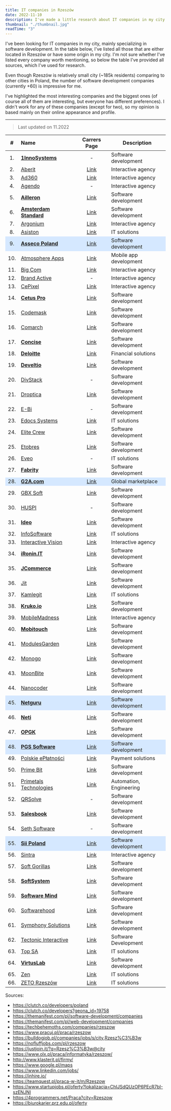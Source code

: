 ```yaml
---
title: IT companies in Rzeszów
date: 2022-11-10
description: I've made a little research about IT companies in my city.
thumbnail: "./thumbnail.jpg"
readTime: "3"
---
```


<style>
  .companies tr:nth-child(9) { background: #d5e8ff!important }
  .companies tr:nth-child(28) { background: #d5e8ff!important }
  .companies tr:nth-child(45) { background: #d5e8ff!important }
  .companies tr:nth-child(48) { background: #d5e8ff!important }
  .companies tr:nth-child(55) { background: #d5e8ff!important }
</style>

I've been looking for IT companies in my city, mainly specializing in software development. In the table below, I've listed all those that are either located in Rzeszów or have some origin in my city. I'm not sure whether I've listed every company worth mentioning, so below the table I've provided all sources, which I've used for research.

Even though Rzeszów is relatively small city (~185k residents) comparing to other cities in Poland, the number of software development companies (currently +60) is impressive for me.

I've highlighted the most interesting companies and the biggest ones (of course all of them are interesting, but everyone has different preferences). I didn't work for any of these companies (except for two), so my opinion is based mainly on their online appearance and profile.

---

> Last updated on 11.2022


<div class="companies">

\# | Name | Carrers Page | Description
:-: | :--- | :---: | ---
1\.| [**1InnoSystems**](https://1ins.pl/en) | - | Software development
2\.| [Aberit](https://aberit.eu/pl/) | [Link](https://aberit.eu/pl/dolacz-do-nas/) | Interactive agency
3\.| [Ad360](https://ad360.com.pl/) | [Link](https://ad360.com.pl/kariera/) | Interactive agency
4\.| [Agendo](https://www.agendo.pl/) | - | Interactive agency
5\.| [**Ailleron**](https://ailleron.com/) | [Link](https://kariera.ailleron.com/) | Software development
6\.| [**Amsterdam Standard**](https://amsterdamstandard.com/en) | [Link](https://amsterdamstandard.com/en/careers) | Software development
7\.| [Argonium](https://www.argonium.pl/) | [Link](https://www.argonium.pl/oferty_pracy) | Interactive agency
8\.| [Asiston](https://asiston.pl/) | [Link](https://asiston.pl/kariera-2/) | IT solutions
9\.| [**Asseco Poland**](https://pl.asseco.com/) | [Link](https://praca.asseco.com/OfertyWyszukiwaniestart) | Software development
10\.| [Atmosphere Apps](https://www.atmosphereapps.com/) | [Link](https://www.atmosphereapps.com/job-offers) | Mobile app development
11\.| [Big Com](https://www.bigcom.pl/) | [Link](https://www.bigcom.pl/Kariera) | Interactive agency
12\.| [Brand Active](https://brandactive.co/) | - | Interactive agency
13\.| [CePixel](https://cepixel.com/pl/) | [Link](https://cepixel.com/pl/kariera/) | Interactive agency
14\.| [**Cetus Pro**](https://cetuspro.com/) | [Link](https://cetuspro.com/en/career) | Software development
15\.| [Codemask](https://codemask.com/) | [Link](https://nofluffjobs.com/pl/company/codemask-tu11qgqi) | Software development
16\.| [Comarch](https://comarch.pl/) | [Link](https://kariera.comarch.pl/praca/) | Software development
17\.| [**Concise**](https://concisesoftware.com/) | [Link](https://concisesoftware.com/join-us/) | Software development
18\.| [**Deloitte**](https://www2.deloitte.com/pl/pl.html) | [Link](https://apply.deloittece.com/pl_PL/careers/SearchJobs/?523=%5B5515%5D&523_format=1482&524=%5B3518%5D&524_format=1483&listFilterMode=1&jobRecordsPerPage=10&) | Financial solutions
19\.| [**Develtio**](https://develtio.com/) | [Link](https://develtio.com/career/) | Software development
20\.| [DivStack](https://divstack.pl/) | - | Software development
21\.| [Droptica](https://www.droptica.com/) | [Link](https://www.kariera.droptica.pl/oferty-pracy/) | Software development
22\.| [E-Bi](https://e-bi.pl/) | - | Software development
23\.| [Edocs Systems](https://edocssystems.com/) | [Link](https://edocssystems.com/kariera/) | IT solutions
24\.| [Elite Crew](https://elitecrew.io/) | [Link](https://elitecrew.io/career/) | Software development
25\.| [Etobres](https://etobres.pl/) | [Link](https://etobres.pl/kariera/) | Software development
26\.| [Eveo](https://eveo.pl/) | - | IT solutions
27\.| [**Fabrity**](https://fabrity.com/) | [Link](https://fabrity.com/career/) | Software development
28\.| [**G2A.com**](https://www.g2a.co/) | [Link](https://www.g2a.co/job-offer/) | Global marketplace
29\.| [GBX Soft](https://gbxsoft.com/) | [Link](https://gbxsoft.com/kariera) | Software development
30\.| [HUSPI](https://huspi.com/) | - | Software development
31\.| [**Ideo**](https://www.ideo.pl/) | [Link](https://www.ideo.pl/kariera/oferty-pracy/) | Software development
32\.| [InfoSoftware](https://infosoftware.pl/) | [Link](https://infosoftware.pl/praca/) | IT solutions
33\.| [Interactive Vision](https://interactivevision.pl/) | [Link](https://interactivevision.pl/kariera) | Interactive agency
34\.| [**iRonin.IT**](https://www.ironin.it/) | [Link](https://careers.ironin.it/) | Software development
35\.| [**JCommerce**](https://www.jcommerce.eu/) | [Link](https://www.jcommerce.pl/kariera/oferty-pracy) | Software development
36\.| [Jit](https://jit.team/) | [Link](https://jit.team/join) | Software development
37\.| [Kamlegit](https://www.kamlegit.pl/) | [Link](https://www.kamlegit.pl/rekrutacja/) | IT solutions
38\.| [**Kruko.io**](https://www.kruko.io/) | [Link](https://www.kruko.io/career/job) | Software development
39\.| [MobileMadness](https://mobilemadness.pl) | [Link](https://mobilemadness.pl/kariera) | Interactive agency
40\.| [**Mobitouch**](https://mobitouch.net/pl/) | [Link](https://mobitouch.net/pl/careers/) | Software development
41\.| [ModulesGarden](https://www.modulesgarden.com/) | [Link](https://www.modulesgarden.com/about-us#careers) | Software development
42\.| [Monogo](https://monogo.pl) | [Link](https://monogo.pl/kariera) | Software development
43\.| [MoonBite](https://www.moonbite.pl) | [Link](https://www.moonbite.pl/kariera) | Software development
44\.| [Nanocoder](https://nanocoder.pl/) | [Link](https://nanocoder.pl/aktualnosci/) | Software development
45\.| [**Netguru**](https://www.netguru.com/) | [Link](https://www.netguru.com/career) | Software development
46\.| [**Neti**](https://www.neti-soft.com/) | [Link](https://kariera.neti-soft.com/en/) | Software development
47\.| [**OPGK**](https://www.opgk.rzeszow.pl/) | [Link](https://www.opgk.rzeszow.pl/kariera) | Software development
48\.| [**PGS Software**](https://www.pgs-soft.com/) | [Link](https://career.pgs-soft.com/) | Software development
49\.| [Polskie ePłatności](https://pep.pl/) | [Link](https://pep.pl/kariera/) | Payment solutions
50\.| [Prime Bit](www.primebitstudio.com) | [Link](https://www.primebitstudio.com/p/career) | Software development
51\.| [Primetals Technologies](https://www.primetals.com/) | [Link](https://nofluffjobs.com/pl/company/primetals-technologies-poland-gsu8yuql) | Automation, Engineering
52\.| [QRSolve](https://qrsolve.com/) | - | Software development
53\.| [**Salesbook**](https://www.salesbook.com/pl/) | [Link](https://www.salesbook.com/pl/kariera/) | Software development
54\.| [Seth Software](https://seth.software/) | - | Software development
55\.| [**Sii Poland**](https://sii.pl/) | [Link](https://sii.pl/oferty-pracy/) | Software development
56\.| [Sintra](https://sintraconsulting.pl/) | [Link](https://sintraconsulting.pl/praca/) | Interactive agency
57\.| [Soft Gorillas](https://softgorillas.com/) | [Link](https://softgorillas.com/pl/join-us/) | Software development
58\.| [**SoftSystem**](https://www.softsystem.pl/pl/) | [Link](https://www.softsystem.pl/pl/oferty-pracy-rzeszow/) | Software development
59\.| [**Software Mind**](https://softwaremind.com/) | [Link](https://careers.softwaremind.com/) | Software development
60\.| [Softwarehood](https://swhood.com/) | [Link](https://swhood.com/careers) | Software development
61\.| [Symphony Solutions](https://www.symphony-solutions.eu/) | [Link](https://www.symphony-solutions.eu/vacancies-poland/) | Software development
62\.| [Tectonic Interactive](https://www.tectonicinteractive.com/) | [Link](https://www.tectonicinteractive.com/careers) | Software Development
63\.| [Top SA](https://topsa.com.pl/) | [Link](https://topsa.com.pl/praca/) | IT solutions
64\.| [**VirtusLab**](https://virtuslab.com/) | [Link](https://virtuslab.com/join-us/) | Software development
65\.| [Zen](https://www.zen.com/) | [Link](https://zen.traffit.com/career/) | IT solutions
66\.| [ZETO Rzeszów](https://zetorzeszow.pl/) | [Link](https://kariera.zetorzeszow.pl/) | IT solutions

</div>

Sources:
- https://clutch.co/developers/poland
- https://clutch.co/developers?geona_id=19758
- https://themanifest.com/pl/software-development/companies
- https://themanifest.com/pl/web-development/companies
- https://techbehemoths.com/companies/rzeszow
- https://www.pracuj.pl/praca/rzeszow
- https://bulldogjob.pl/companies/jobs/s/city,Rzesz%C3%B3w
- https://nofluffjobs.com/pl/rzeszow
- https://justjoin.it/?q=Rzesz%C3%B3w@city
- https://www.olx.pl/praca/informatyka/rzeszow/
- http://www.klasterit.pl/firmy/
- https://www.google.pl/maps
- https://www.linkedin.com/jobs/
- https://inhire.io/
- https://teamquest.pl/praca-w-it/m/Rzeszow
- https://www.startupjobs.pl/oferty?lokalizacja=ChIJSdQUzOP6PEcR7bI-szENJNI
- https://4programmers.net/Praca?city=Rzeszow
- https://biurokarier.prz.edu.pl/oferty

